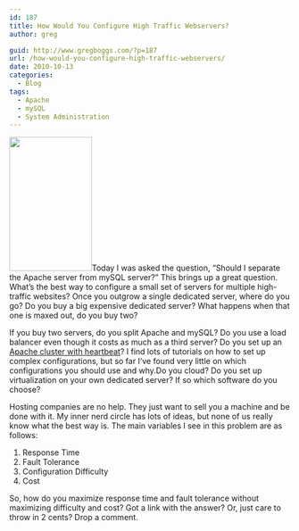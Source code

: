 ```yaml
---
id: 187
title: How Would You Configure High Traffic Webservers?
author: greg

guid: http://www.gregboggs.com/?p=187
url: /how-would-you-configure-high-traffic-webservers/
date: 2010-10-13
categories:
  - Blog
tags:
  - Apache
  - mySQL
  - System Administration
---
```

<a rel="attachment wp-att-200" href="http://www.gregboggs.com/how-would-you-configure-high-traffic-webservers/traffic/"><img class="alignleft size-full wp-image-200" title="traffic" src="http://www.gregboggs.com/wp-content/uploads/2010/10/traffic.jpg" alt="" width="148" height="240" /></a>Today I was asked the question, &#8220;Should I separate the Apache server from mySQL server?&#8221; This brings up a great question. What&#8217;s the best way to configure a small set of servers for multiple high-traffic websites? Once you outgrow a single dedicated server, where do you go? Do you buy a big expensive dedicated server? What happens when that one is maxed out, do you buy two?

If you buy two servers, do you split Apache and mySQL? Do you use a load balancer even though it costs as much as a third server? Do you set up an [Apache cluster with heartbeat][1]? I find lots of tutorials on how to set up complex configurations, but so far I&#8217;ve found very little on which configurations you should use and why.Do you cloud? Do you set up virtualization on your own dedicated server? If so which software do you choose?

Hosting companies are no help. They just want to sell you a machine and be done with it. My inner nerd circle has lots of ideas, but none of us really know what the best way is. The main variables I see in this problem are as follows:

  1. Response Time
  2. Fault Tolerance
  3. Configuration Difficulty
  4. Cost

So, how do you maximize response time and fault tolerance without maximizing difficulty and cost? Got a link with the answer? Or, just care to throw in 2 cents? Drop a comment.

 [1]: http://www.howtoforge.com/high_availability_heartbeat_centos